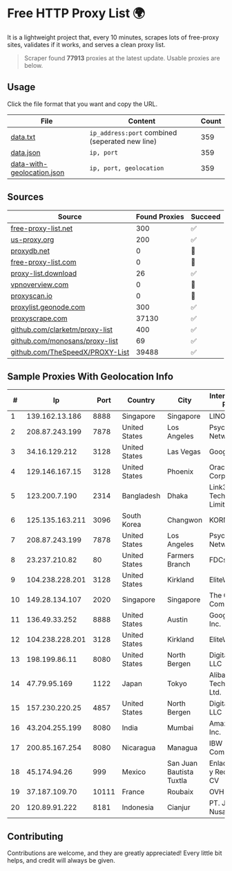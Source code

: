 
# Free HTTP Proxy List 🌍

It is a lightweight project that, every 10 minutes, scrapes lots of free-proxy sites, validates if it works, and serves a clean proxy list.


> Scraper found **77913** proxies at the latest update. Usable proxies are below.

## Usage

Click the file format that you want and copy the URL.


|File|Content|Count|
|----|-------|-----|
|[data.txt](https://raw.githubusercontent.com/themiralay/Proxy-List-World/master/data.txt)|`ip_address:port` combined (seperated new line)|359|
|[data.json](https://raw.githubusercontent.com/themiralay/Proxy-List-World/master/data.json)|`ip, port`|359|
|[data-with-geolocation.json](https://raw.githubusercontent.com/themiralay/Proxy-List-World/master/data-with-geolocation.json)|`ip, port, geolocation`|359|

## Sources

|Source|Found Proxies|Succeed|
|------|-------------|-------|
|[free-proxy-list.net](https://free-proxy-list.net)|300|✅|
|[us-proxy.org](https://www.us-proxy.org)|200|✅|
|[proxydb.net](http://proxydb.net)|0|🚫|
|[free-proxy-list.com](https://free-proxy-list.com/?page=&port=&type%5B%5D=http&type%5B%5D=https&up_time=0&search=Search)|0|🚫|
|[proxy-list.download](https://www.proxy-list.download/HTTP)|26|✅|
|[vpnoverview.com](https://vpnoverview.com/privacy/anonymous-browsing/free-proxy-servers)|0|🚫|
|[proxyscan.io](https://www.proxyscan.io)|0|🚫|
|[proxylist.geonode.com](https://proxylist.geonode.com/api/proxy-list?limit=300&page=1&sort_by=lastChecked&sort_type=desc&protocols=http,https)|300|✅|
|[proxyscrape.com](https://api.proxyscrape.com/v2/?request=displayproxies&protocol=http&timeout=10000&country=all&ssl=all&anonymity=all)|37130|✅|
|[github.com/clarketm/proxy-list](https://raw.githubusercontent.com/clarketm/proxy-list/master/proxy-list-raw.txt)|400|✅|
|[github.com/monosans/proxy-list](https://raw.githubusercontent.com/monosans/proxy-list/main/proxies/http.txt)|69|✅|
|[github.com/TheSpeedX/PROXY-List](https://raw.githubusercontent.com/TheSpeedX/PROXY-List/master/http.txt)|39488|✅|


## Sample Proxies With Geolocation Info

|#|Ip|Port|Country|City|Internet Service Provider|
|-|--|----|-------|----|-------------------------|
|1|139.162.13.186|8888|Singapore|Singapore|LINODE|
|2|208.87.243.199|7878|United States|Los Angeles|Psychz Networks|
|3|34.16.129.212|3128|United States|Las Vegas|Google LLC|
|4|129.146.167.15|3128|United States|Phoenix|Oracle Corporation|
|5|123.200.7.190|2314|Bangladesh|Dhaka|Link3 Technologies Limited|
|6|125.135.163.211|3096|South Korea|Changwon|KORNET|
|7|208.87.243.199|7878|United States|Los Angeles|Psychz Networks|
|8|23.237.210.82|80|United States|Farmers Branch|FDCservers.net|
|9|104.238.228.201|3128|United States|Kirkland|EliteWork LLC|
|10|149.28.134.107|2020|Singapore|Singapore|The Constant Company|
|11|136.49.33.252|8888|United States|Austin|Google Fiber Inc.|
|12|104.238.228.201|3128|United States|Kirkland|EliteWork LLC|
|13|198.199.86.11|8080|United States|North Bergen|DigitalOcean, LLC|
|14|47.79.95.169|1122|Japan|Tokyo|Alibaba (US) Technology Co., Ltd.|
|15|157.230.220.25|4857|United States|North Bergen|DigitalOcean, LLC|
|16|43.204.255.199|8080|India|Mumbai|Amazon.com, Inc.|
|17|200.85.167.254|8080|Nicaragua|Managua|IBW Communications|
|18|45.174.94.26|999|Mexico|San Juan Bautista Tuxtla|Enlace de Datos y Redes SA de CV|
|19|37.187.109.70|10111|France|Roubaix|OVH SAS|
|20|120.89.91.222|8181|Indonesia|Cianjur|PT. Java Digital Nusantara|



## Contributing

Contributions are welcome, and they are greatly appreciated! Every
little bit helps, and credit will always be given.

